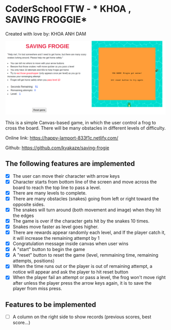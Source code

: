 # CoderSchool FTW - * KHOA , SAVING FROGGIE*

Created with love by: KHOA ANH DAM

![alt text](/readmess.png)

  
This is a simple Canvas-based game, in which the user control a frog to cross the board. There will be many obstacles in different levels of difficulty.

Online link: https://happy-lamport-833f1c.netlify.com/

Github: https://github.com/kyakaze/saving-frogie

## The following features are implemented
- [x] The user can move their character with arrow keys
- [x] Character starts from bottom line of the screen and move across the board to reach the top line to pass a level.
- [x] There are many levels to complete.
- [x] There are many obstacles (snakes) going from left or right toward the opposite sides.
- [x] The snakes will turn around (both movement and image) when they hit the edges
- [x] The game is over if the character gets hit by the snakes 10 times.
- [x] Snakes move faster as level goes higher.
- [x] There are rewards appear randomly each level, and If the player catch it, it will increase the remaining attempt by 1
- [x] Congratulation message inside canvas when user wins
- [x] A "start" button to begin the game
- [x] A "reset" button to reset the game (level, remmaining time, remaining attempts, positions)
- [x] When the time runs out or the player is out of remaining attempt, a notice will appear and ask the player to hit reset button
- [x] When the player fail an attempt or pass a level, the frog won't move right after unless the player press the arrow keys again, it is to save the player from miss press.

## Features to be implemented
- [ ] A column on the right side to show records (previous scores, best score...)
